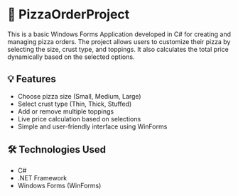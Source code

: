 # 🍕 PizzaOrderProject

This is a basic Windows Forms Application developed in C# for creating and managing pizza orders. The project allows users to customize their pizza by selecting the size, crust type, and toppings. It also calculates the total price dynamically based on the selected options.

## 💡 Features

- Choose pizza size (Small, Medium, Large)
- Select crust type (Thin, Thick, Stuffed)
- Add or remove multiple toppings
- Live price calculation based on selections
- Simple and user-friendly interface using WinForms

## 🛠️ Technologies Used

- C#
- .NET Framework
- Windows Forms (WinForms)
